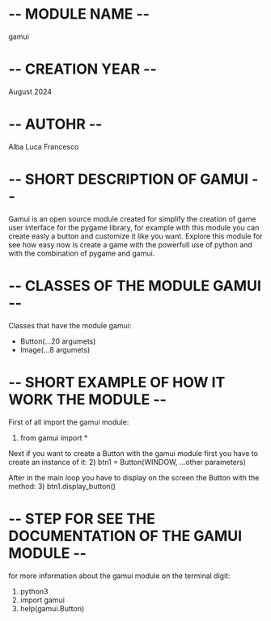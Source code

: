 # -- MODULE NAME -- #
gamui

# -- CREATION YEAR -- #
August 2024

# -- AUTOHR -- #
Alba Luca Francesco

# -- SHORT DESCRIPTION OF GAMUI -- #
Gamui is an open source module created for simplify the creation of game user interface for the pygame library, for example with this module you can create easly a button and customize it like you want. 
Explore this module for see how easy now is create a game with the powerfull use of python and with the combination of pygame and gamui.

# -- CLASSES OF THE MODULE GAMUI -- #
Classes that have the module gamui:
- Button(...20 argumets)
- Image(...8 argumets)

# -- SHORT EXAMPLE OF HOW IT WORK THE MODULE -- #
First of all import the gamui module:
1) from gamui import *

Next if you want to create a Button with the gamui module first you have to create an instance of it:
2) btn1 = Button(WINDOW, ...other parameters)

After in the main loop you have to display on the screen the Button with the method:
3) btn1.display_button()

# -- STEP FOR SEE THE DOCUMENTATION OF THE GAMUI MODULE -- #
for more information about the gamui module on the terminal digit:
1) python3
2) import gamui
3) help(gamui.Button)